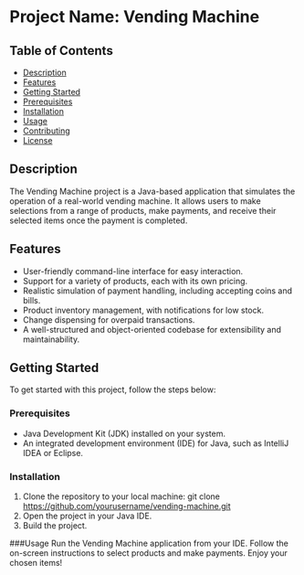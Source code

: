 # Project Name: Vending Machine

## Table of Contents
- [Description](#description)
- [Features](#features)
- [Getting Started](#getting-started)
- [Prerequisites](#prerequisites)
- [Installation](#installation)
- [Usage](#usage)
- [Contributing](#contributing)
- [License](#license)

## Description
The Vending Machine project is a Java-based application that simulates the operation of a real-world vending machine. It allows users to make selections from a range of products, make payments, and receive their selected items once the payment is completed.

## Features
- User-friendly command-line interface for easy interaction.
- Support for a variety of products, each with its own pricing.
- Realistic simulation of payment handling, including accepting coins and bills.
- Product inventory management, with notifications for low stock.
- Change dispensing for overpaid transactions.
- A well-structured and object-oriented codebase for extensibility and maintainability.

## Getting Started
To get started with this project, follow the steps below:

### Prerequisites
- Java Development Kit (JDK) installed on your system.
- An integrated development environment (IDE) for Java, such as IntelliJ IDEA or Eclipse.

### Installation
1. Clone the repository to your local machine: git clone https://github.com/yourusername/vending-machine.git
2. Open the project in your Java IDE.
3. Build the project.

###Usage
Run the Vending Machine application from your IDE.
Follow the on-screen instructions to select products and make payments.
Enjoy your chosen items!


